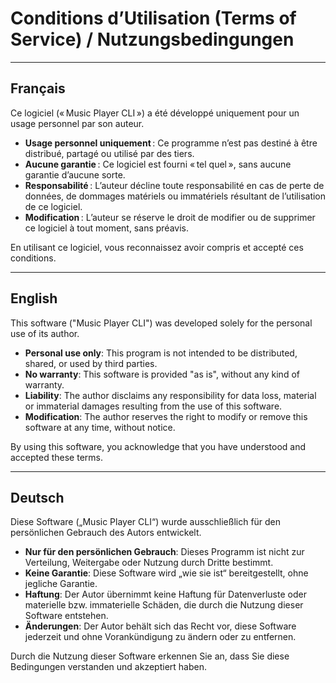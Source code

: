 # Conditions d’Utilisation (Terms of Service) / Nutzungsbedingungen

---

## Français

Ce logiciel (« Music Player CLI ») a été développé uniquement pour un usage personnel par son auteur.

- **Usage personnel uniquement** : Ce programme n’est pas destiné à être distribué, partagé ou utilisé par des tiers.
- **Aucune garantie** : Ce logiciel est fourni « tel quel », sans aucune garantie d’aucune sorte.
- **Responsabilité** : L’auteur décline toute responsabilité en cas de perte de données, de dommages matériels ou immatériels résultant de l’utilisation de ce logiciel.
- **Modification** : L’auteur se réserve le droit de modifier ou de supprimer ce logiciel à tout moment, sans préavis.

En utilisant ce logiciel, vous reconnaissez avoir compris et accepté ces conditions.

---

## English

This software ("Music Player CLI") was developed solely for the personal use of its author.

- **Personal use only**: This program is not intended to be distributed, shared, or used by third parties.
- **No warranty**: This software is provided "as is", without any kind of warranty.
- **Liability**: The author disclaims any responsibility for data loss, material or immaterial damages resulting from the use of this software.
- **Modification**: The author reserves the right to modify or remove this software at any time, without notice.

By using this software, you acknowledge that you have understood and accepted these terms.

---

## Deutsch

Diese Software („Music Player CLI“) wurde ausschließlich für den persönlichen Gebrauch des Autors entwickelt.

- **Nur für den persönlichen Gebrauch**: Dieses Programm ist nicht zur Verteilung, Weitergabe oder Nutzung durch Dritte bestimmt.
- **Keine Garantie**: Diese Software wird „wie sie ist“ bereitgestellt, ohne jegliche Garantie.
- **Haftung**: Der Autor übernimmt keine Haftung für Datenverluste oder materielle bzw. immaterielle Schäden, die durch die Nutzung dieser Software entstehen.
- **Änderungen**: Der Autor behält sich das Recht vor, diese Software jederzeit und ohne Vorankündigung zu ändern oder zu entfernen.

Durch die Nutzung dieser Software erkennen Sie an, dass Sie diese Bedingungen verstanden und akzeptiert haben.